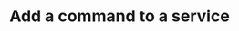 ---
order: 20
title: Add a command to a service
shortTitle: Add a command
description: Add a command to an existing service
tag:
  - typescript
  - nodejs
  - javascript
  - backend
  - framework
  - cloud
  - microservice
  - lambda
  - Installation
  - Setup
  - Guide
---
